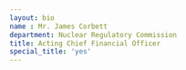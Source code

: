 ```yaml
---
layout: bio
name : Mr. James Corbett
department: Nuclear Regulatory Commission
title: Acting Chief Financial Officer
special_title: 'yes'
---
```



